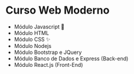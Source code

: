 # Curso Web Moderno

-   Módulo Javascript 🦾
-   Módulo HTML
-   Módulo CSS ✨
-   Módulo Nodejs
-   Módulo Bootstrap e JQuery
-   Módulo Banco de Dados e Express (Back-end)
-   Módulo React.js (Front-End)
